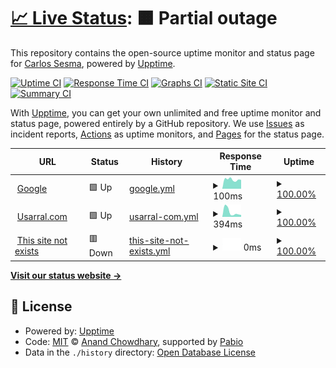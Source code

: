 # [📈 Live Status](https://usarral.github.io/upptime-demo): <!--live status--> **🟧 Partial outage**

This repository contains the open-source uptime monitor and status page for [Carlos Sesma](usarral.com), powered by [Upptime](https://github.com/upptime/upptime).

[![Uptime CI](https://github.com/usarral/upptime-demo/workflows/Uptime%20CI/badge.svg)](https://github.com/usarral/upptime-demo/actions?query=workflow%3A%22Uptime+CI%22)
[![Response Time CI](https://github.com/usarral/upptime-demo/workflows/Response%20Time%20CI/badge.svg)](https://github.com/usarral/upptime-demo/actions?query=workflow%3A%22Response+Time+CI%22)
[![Graphs CI](https://github.com/usarral/upptime-demo/workflows/Graphs%20CI/badge.svg)](https://github.com/usarral/upptime-demo/actions?query=workflow%3A%22Graphs+CI%22)
[![Static Site CI](https://github.com/usarral/upptime-demo/workflows/Static%20Site%20CI/badge.svg)](https://github.com/usarral/upptime-demo/actions?query=workflow%3A%22Static+Site+CI%22)
[![Summary CI](https://github.com/usarral/upptime-demo/workflows/Summary%20CI/badge.svg)](https://github.com/usarral/upptime-demo/actions?query=workflow%3A%22Summary+CI%22)

With [Upptime](https://upptime.js.org), you can get your own unlimited and free uptime monitor and status page, powered entirely by a GitHub repository. We use [Issues](https://github.com/usarral/upptime-demo/issues) as incident reports, [Actions](https://github.com/usarral/upptime-demo/actions) as uptime monitors, and [Pages](https://usarral.github.io/upptime-demo) for the status page.

<!--start: status pages-->
<!-- This summary is generated by Upptime (https://github.com/upptime/upptime) -->
<!-- Do not edit this manually, your changes will be overwritten -->
<!-- prettier-ignore -->
| URL | Status | History | Response Time | Uptime |
| --- | ------ | ------- | ------------- | ------ |
| <img alt="" src="https://icons.duckduckgo.com/ip3/www.google.com.ico" height="13"> [Google](https://www.google.com) | 🟩 Up | [google.yml](https://github.com/usarral/upptime-demo/commits/HEAD/history/google.yml) | <details><summary><img alt="Response time graph" src="./graphs/google/response-time-week.png" height="20"> 100ms</summary><br><a href="https://usarral.github.io/upptime-demo/history/google"><img alt="Response time 138" src="https://img.shields.io/endpoint?url=https%3A%2F%2Fraw.githubusercontent.com%2Fusarral%2Fupptime-demo%2FHEAD%2Fapi%2Fgoogle%2Fresponse-time.json"></a><br><a href="https://usarral.github.io/upptime-demo/history/google"><img alt="24-hour response time 104" src="https://img.shields.io/endpoint?url=https%3A%2F%2Fraw.githubusercontent.com%2Fusarral%2Fupptime-demo%2FHEAD%2Fapi%2Fgoogle%2Fresponse-time-day.json"></a><br><a href="https://usarral.github.io/upptime-demo/history/google"><img alt="7-day response time 100" src="https://img.shields.io/endpoint?url=https%3A%2F%2Fraw.githubusercontent.com%2Fusarral%2Fupptime-demo%2FHEAD%2Fapi%2Fgoogle%2Fresponse-time-week.json"></a><br><a href="https://usarral.github.io/upptime-demo/history/google"><img alt="30-day response time 165" src="https://img.shields.io/endpoint?url=https%3A%2F%2Fraw.githubusercontent.com%2Fusarral%2Fupptime-demo%2FHEAD%2Fapi%2Fgoogle%2Fresponse-time-month.json"></a><br><a href="https://usarral.github.io/upptime-demo/history/google"><img alt="1-year response time 138" src="https://img.shields.io/endpoint?url=https%3A%2F%2Fraw.githubusercontent.com%2Fusarral%2Fupptime-demo%2FHEAD%2Fapi%2Fgoogle%2Fresponse-time-year.json"></a></details> | <details><summary><a href="https://usarral.github.io/upptime-demo/history/google">100.00%</a></summary><a href="https://usarral.github.io/upptime-demo/history/google"><img alt="All-time uptime 100.00%" src="https://img.shields.io/endpoint?url=https%3A%2F%2Fraw.githubusercontent.com%2Fusarral%2Fupptime-demo%2FHEAD%2Fapi%2Fgoogle%2Fuptime.json"></a><br><a href="https://usarral.github.io/upptime-demo/history/google"><img alt="24-hour uptime 100.00%" src="https://img.shields.io/endpoint?url=https%3A%2F%2Fraw.githubusercontent.com%2Fusarral%2Fupptime-demo%2FHEAD%2Fapi%2Fgoogle%2Fuptime-day.json"></a><br><a href="https://usarral.github.io/upptime-demo/history/google"><img alt="7-day uptime 100.00%" src="https://img.shields.io/endpoint?url=https%3A%2F%2Fraw.githubusercontent.com%2Fusarral%2Fupptime-demo%2FHEAD%2Fapi%2Fgoogle%2Fuptime-week.json"></a><br><a href="https://usarral.github.io/upptime-demo/history/google"><img alt="30-day uptime 100.00%" src="https://img.shields.io/endpoint?url=https%3A%2F%2Fraw.githubusercontent.com%2Fusarral%2Fupptime-demo%2FHEAD%2Fapi%2Fgoogle%2Fuptime-month.json"></a><br><a href="https://usarral.github.io/upptime-demo/history/google"><img alt="1-year uptime 100.00%" src="https://img.shields.io/endpoint?url=https%3A%2F%2Fraw.githubusercontent.com%2Fusarral%2Fupptime-demo%2FHEAD%2Fapi%2Fgoogle%2Fuptime-year.json"></a></details>
| <img alt="" src="https://icons.duckduckgo.com/ip3/usarral.com.ico" height="13"> [Usarral.com](https://usarral.com) | 🟩 Up | [usarral-com.yml](https://github.com/usarral/upptime-demo/commits/HEAD/history/usarral-com.yml) | <details><summary><img alt="Response time graph" src="./graphs/usarral-com/response-time-week.png" height="20"> 394ms</summary><br><a href="https://usarral.github.io/upptime-demo/history/usarral-com"><img alt="Response time 907" src="https://img.shields.io/endpoint?url=https%3A%2F%2Fraw.githubusercontent.com%2Fusarral%2Fupptime-demo%2FHEAD%2Fapi%2Fusarral-com%2Fresponse-time.json"></a><br><a href="https://usarral.github.io/upptime-demo/history/usarral-com"><img alt="24-hour response time 176" src="https://img.shields.io/endpoint?url=https%3A%2F%2Fraw.githubusercontent.com%2Fusarral%2Fupptime-demo%2FHEAD%2Fapi%2Fusarral-com%2Fresponse-time-day.json"></a><br><a href="https://usarral.github.io/upptime-demo/history/usarral-com"><img alt="7-day response time 394" src="https://img.shields.io/endpoint?url=https%3A%2F%2Fraw.githubusercontent.com%2Fusarral%2Fupptime-demo%2FHEAD%2Fapi%2Fusarral-com%2Fresponse-time-week.json"></a><br><a href="https://usarral.github.io/upptime-demo/history/usarral-com"><img alt="30-day response time 822" src="https://img.shields.io/endpoint?url=https%3A%2F%2Fraw.githubusercontent.com%2Fusarral%2Fupptime-demo%2FHEAD%2Fapi%2Fusarral-com%2Fresponse-time-month.json"></a><br><a href="https://usarral.github.io/upptime-demo/history/usarral-com"><img alt="1-year response time 907" src="https://img.shields.io/endpoint?url=https%3A%2F%2Fraw.githubusercontent.com%2Fusarral%2Fupptime-demo%2FHEAD%2Fapi%2Fusarral-com%2Fresponse-time-year.json"></a></details> | <details><summary><a href="https://usarral.github.io/upptime-demo/history/usarral-com">100.00%</a></summary><a href="https://usarral.github.io/upptime-demo/history/usarral-com"><img alt="All-time uptime 100.00%" src="https://img.shields.io/endpoint?url=https%3A%2F%2Fraw.githubusercontent.com%2Fusarral%2Fupptime-demo%2FHEAD%2Fapi%2Fusarral-com%2Fuptime.json"></a><br><a href="https://usarral.github.io/upptime-demo/history/usarral-com"><img alt="24-hour uptime 100.00%" src="https://img.shields.io/endpoint?url=https%3A%2F%2Fraw.githubusercontent.com%2Fusarral%2Fupptime-demo%2FHEAD%2Fapi%2Fusarral-com%2Fuptime-day.json"></a><br><a href="https://usarral.github.io/upptime-demo/history/usarral-com"><img alt="7-day uptime 100.00%" src="https://img.shields.io/endpoint?url=https%3A%2F%2Fraw.githubusercontent.com%2Fusarral%2Fupptime-demo%2FHEAD%2Fapi%2Fusarral-com%2Fuptime-week.json"></a><br><a href="https://usarral.github.io/upptime-demo/history/usarral-com"><img alt="30-day uptime 100.00%" src="https://img.shields.io/endpoint?url=https%3A%2F%2Fraw.githubusercontent.com%2Fusarral%2Fupptime-demo%2FHEAD%2Fapi%2Fusarral-com%2Fuptime-month.json"></a><br><a href="https://usarral.github.io/upptime-demo/history/usarral-com"><img alt="1-year uptime 100.00%" src="https://img.shields.io/endpoint?url=https%3A%2F%2Fraw.githubusercontent.com%2Fusarral%2Fupptime-demo%2FHEAD%2Fapi%2Fusarral-com%2Fuptime-year.json"></a></details>
| <img alt="" src="https://icons.duckduckgo.com/ip3/not-exist2.com.ico" height="13"> [This site not exists](http://not-exist2.com/) | 🟥 Down | [this-site-not-exists.yml](https://github.com/usarral/upptime-demo/commits/HEAD/history/this-site-not-exists.yml) | <details><summary><img alt="Response time graph" src="./graphs/this-site-not-exists/response-time-week.png" height="20"> 0ms</summary><br><a href="https://usarral.github.io/upptime-demo/history/this-site-not-exists"><img alt="Response time 191" src="https://img.shields.io/endpoint?url=https%3A%2F%2Fraw.githubusercontent.com%2Fusarral%2Fupptime-demo%2FHEAD%2Fapi%2Fthis-site-not-exists%2Fresponse-time.json"></a><br><a href="https://usarral.github.io/upptime-demo/history/this-site-not-exists"><img alt="24-hour response time 0" src="https://img.shields.io/endpoint?url=https%3A%2F%2Fraw.githubusercontent.com%2Fusarral%2Fupptime-demo%2FHEAD%2Fapi%2Fthis-site-not-exists%2Fresponse-time-day.json"></a><br><a href="https://usarral.github.io/upptime-demo/history/this-site-not-exists"><img alt="7-day response time 0" src="https://img.shields.io/endpoint?url=https%3A%2F%2Fraw.githubusercontent.com%2Fusarral%2Fupptime-demo%2FHEAD%2Fapi%2Fthis-site-not-exists%2Fresponse-time-week.json"></a><br><a href="https://usarral.github.io/upptime-demo/history/this-site-not-exists"><img alt="30-day response time 0" src="https://img.shields.io/endpoint?url=https%3A%2F%2Fraw.githubusercontent.com%2Fusarral%2Fupptime-demo%2FHEAD%2Fapi%2Fthis-site-not-exists%2Fresponse-time-month.json"></a><br><a href="https://usarral.github.io/upptime-demo/history/this-site-not-exists"><img alt="1-year response time 191" src="https://img.shields.io/endpoint?url=https%3A%2F%2Fraw.githubusercontent.com%2Fusarral%2Fupptime-demo%2FHEAD%2Fapi%2Fthis-site-not-exists%2Fresponse-time-year.json"></a></details> | <details><summary><a href="https://usarral.github.io/upptime-demo/history/this-site-not-exists">100.00%</a></summary><a href="https://usarral.github.io/upptime-demo/history/this-site-not-exists"><img alt="All-time uptime 99.95%" src="https://img.shields.io/endpoint?url=https%3A%2F%2Fraw.githubusercontent.com%2Fusarral%2Fupptime-demo%2FHEAD%2Fapi%2Fthis-site-not-exists%2Fuptime.json"></a><br><a href="https://usarral.github.io/upptime-demo/history/this-site-not-exists"><img alt="24-hour uptime 100.00%" src="https://img.shields.io/endpoint?url=https%3A%2F%2Fraw.githubusercontent.com%2Fusarral%2Fupptime-demo%2FHEAD%2Fapi%2Fthis-site-not-exists%2Fuptime-day.json"></a><br><a href="https://usarral.github.io/upptime-demo/history/this-site-not-exists"><img alt="7-day uptime 100.00%" src="https://img.shields.io/endpoint?url=https%3A%2F%2Fraw.githubusercontent.com%2Fusarral%2Fupptime-demo%2FHEAD%2Fapi%2Fthis-site-not-exists%2Fuptime-week.json"></a><br><a href="https://usarral.github.io/upptime-demo/history/this-site-not-exists"><img alt="30-day uptime 100.00%" src="https://img.shields.io/endpoint?url=https%3A%2F%2Fraw.githubusercontent.com%2Fusarral%2Fupptime-demo%2FHEAD%2Fapi%2Fthis-site-not-exists%2Fuptime-month.json"></a><br><a href="https://usarral.github.io/upptime-demo/history/this-site-not-exists"><img alt="1-year uptime 99.95%" src="https://img.shields.io/endpoint?url=https%3A%2F%2Fraw.githubusercontent.com%2Fusarral%2Fupptime-demo%2FHEAD%2Fapi%2Fthis-site-not-exists%2Fuptime-year.json"></a></details>

<!--end: status pages-->

[**Visit our status website →**](https://usarral.github.io/upptime-demo)

## 📄 License

- Powered by: [Upptime](https://github.com/upptime/upptime)
- Code: [MIT](./LICENSE) © [Anand Chowdhary](https://anandchowdhary.com), supported by [Pabio](https://pabio.com)
- Data in the `./history` directory: [Open Database License](https://opendatacommons.org/licenses/odbl/1-0/)

